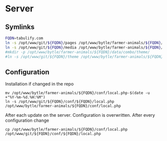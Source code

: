 # Server


## Symlinks

```bash
FQDN=tabulify.com
ln -s /opt/www/git/${FQDN}/pages /opt/www/bytle/farmer-animals/${FQDN}/data/pages
ln -s /opt/www/git/${FQDN}/media /opt/www/bytle/farmer-animals/${FQDN}/data/media
#mkdir -p /opt/www/bytle/farmer-animals/${FQDN}/data/combo/theme/
#ln -s /opt/www/git/${FQDN}/theme /opt/www/bytle/farmer-animals/${FQDN}/data/combo/theme/combo
```

## Configuration

Installation if changed in the repo
```
mv /opt/www/bytle/farmer-animals/${FQDN}/conf/local.php-$(date -u +"%Y-%m-%d.%H:%M")
ln -s /opt/www/git/${FQDN}/conf/${FQDN}/local.php /opt/www/bytle/farmer-animals/${FQDN}/conf/local.php
```

After each update on the server. Configuration is overwritten. After every configuration change
```
cp /opt/www/bytle/farmer-animals/${FQDN}/conf/local.php  /opt/www/git/${FQDN}/conf/${FQDN}/local.php
```
